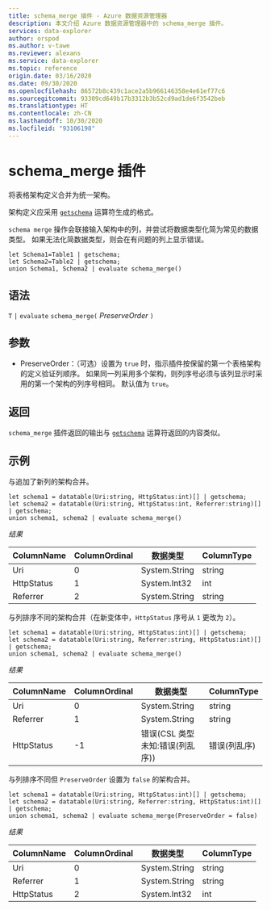 ```yaml
---
title: schema_merge 插件 - Azure 数据资源管理器
description: 本文介绍 Azure 数据资源管理器中的 schema_merge 插件。
services: data-explorer
author: orspod
ms.author: v-tawe
ms.reviewer: alexans
ms.service: data-explorer
ms.topic: reference
origin.date: 03/16/2020
ms.date: 09/30/2020
ms.openlocfilehash: 86572b8c439c1ace2a5b966146358e4e61ef77c6
ms.sourcegitcommit: 93309cd649b17b3312b3b52cd9ad1de6f3542beb
ms.translationtype: HT
ms.contentlocale: zh-CN
ms.lasthandoff: 10/30/2020
ms.locfileid: "93106198"
---
```

# <a name="schema_merge-plugin"></a>schema_merge 插件

将表格架构定义合并为统一架构。 

架构定义应采用 [`getschema`](./getschemaoperator.md) 运算符生成的格式。

`schema merge` 操作会联接输入架构中的列，并尝试将数据类型化简为常见的数据类型。 如果无法化简数据类型，则会在有问题的列上显示错误。

```kusto
let Schema1=Table1 | getschema;
let Schema2=Table2 | getschema;
union Schema1, Schema2 | evaluate schema_merge()
```

## <a name="syntax"></a>语法

`T` `|` `evaluate` `schema_merge(` *PreserveOrder* `)`

## <a name="arguments"></a>参数

* PreserveOrder：（可选）设置为 `true` 时，指示插件按保留的第一个表格架构的定义验证列顺序。 如果同一列采用多个架构，则列序号必须与该列显示时采用的第一个架构的列序号相同。 默认值为 `true`。

## <a name="returns"></a>返回

`schema_merge` 插件返回的输出与 [`getschema`](./getschemaoperator.md) 运算符返回的内容类似。

## <a name="examples"></a>示例

与追加了新列的架构合并。

```kusto
let schema1 = datatable(Uri:string, HttpStatus:int)[] | getschema;
let schema2 = datatable(Uri:string, HttpStatus:int, Referrer:string)[] | getschema;
union schema1, schema2 | evaluate schema_merge()
```

*结果*

|ColumnName | ColumnOrdinal | 数据类型 | ColumnType|
|---|---|---|---|
|Uri|0|System.String|string|
|HttpStatus|1|System.Int32|int|
|Referrer|2|System.String|string|

与列排序不同的架构合并（在新变体中，`HttpStatus` 序号从 `1` 更改为 `2`）。

```kusto
let schema1 = datatable(Uri:string, HttpStatus:int)[] | getschema;
let schema2 = datatable(Uri:string, Referrer:string, HttpStatus:int)[] | getschema;
union schema1, schema2 | evaluate schema_merge()
```

*结果*

|ColumnName | ColumnOrdinal | 数据类型 | ColumnType|
|---|---|---|---|
|Uri|0|System.String|string|
|Referrer|1|System.String|string|
|HttpStatus|-1|错误(CSL 类型未知:错误(列乱序))|错误(列乱序)|

与列排序不同但 `PreserveOrder` 设置为 `false` 的架构合并。

```kusto
let schema1 = datatable(Uri:string, HttpStatus:int)[] | getschema;
let schema2 = datatable(Uri:string, Referrer:string, HttpStatus:int)[] | getschema;
union schema1, schema2 | evaluate schema_merge(PreserveOrder = false)
```

*结果*

|ColumnName | ColumnOrdinal | 数据类型 | ColumnType|
|---|---|---|---|
|Uri|0|System.String|string
|Referrer|1|System.String|string
|HttpStatus|2|System.Int32|int|
